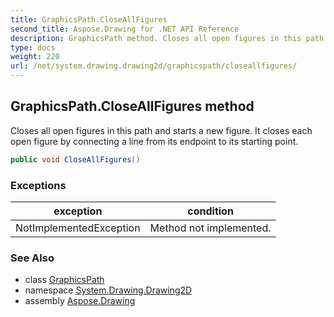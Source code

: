 ```yaml
---
title: GraphicsPath.CloseAllFigures
second_title: Aspose.Drawing for .NET API Reference
description: GraphicsPath method. Closes all open figures in this path and starts a new figure. It closes each open figure by connecting a line from its endpoint to its starting point
type: docs
weight: 220
url: /net/system.drawing.drawing2d/graphicspath/closeallfigures/
---
```

## GraphicsPath.CloseAllFigures method

Closes all open figures in this path and starts a new figure. It closes each open figure by connecting a line from its endpoint to its starting point.

```csharp
public void CloseAllFigures()
```

### Exceptions

| exception | condition |
| --- | --- |
| NotImplementedException | Method not implemented. |

### See Also

* class [GraphicsPath](../)
* namespace [System.Drawing.Drawing2D](../../graphicspath/)
* assembly [Aspose.Drawing](../../../)


